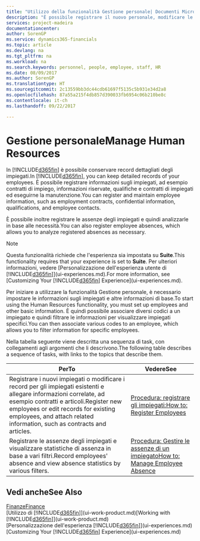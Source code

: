 ```yaml
---
title: "Utilizzo della funzionalità Gestione personale| Documenti Microsoft"
description: "È possibile registrare il nuovo personale, modificare le informazioni sul personale esistente e registrare e analizzare le assenze."
services: project-madeira
documentationcenter: 
author: SorenGP
ms.service: dynamics365-financials
ms.topic: article
ms.devlang: na
ms.tgt_pltfrm: na
ms.workload: na
ms.search.keywords: personnel, people, employee, staff, HR
ms.date: 08/09/2017
ms.author: SorenGP
ms.translationtype: HT
ms.sourcegitcommit: 2c13559bb3dc44cdb61697f5135c5b931e34d2a8
ms.openlocfilehash: 87a55a215f4db857d390033fb6954c06b210be8c
ms.contentlocale: it-ch
ms.lasthandoff: 09/22/2017

---
```

# <a name="manage-human-resources"></a><span data-ttu-id="7c459-103">Gestione personale</span><span class="sxs-lookup"><span data-stu-id="7c459-103">Manage Human Resources</span></span>
<span data-ttu-id="7c459-104">In [!INCLUDE[d365fin](includes/d365fin_md.md)] è possibile conservare record dettagliati degli impiegati.</span><span class="sxs-lookup"><span data-stu-id="7c459-104">In [!INCLUDE[d365fin](includes/d365fin_md.md)], you can keep detailed records of your employees.</span></span> <span data-ttu-id="7c459-105">È possibile registrare informazioni sugli impiegati, ad esempio contratti di impiego, informazioni riservate, qualifiche e contratti di impiegati ed eseguirne la manutenzione.</span><span class="sxs-lookup"><span data-stu-id="7c459-105">You can register and maintain employee information, such as employment contracts, confidential information, qualifications, and employee contacts.</span></span>

<span data-ttu-id="7c459-106">È possibile inoltre registrare le assenze degli impiegati e quindi analizzarle in base alle necessità.</span><span class="sxs-lookup"><span data-stu-id="7c459-106">You can also register employee absences, which allows you to analyze registered absences as necessary.</span></span>

> [!NOTE]  
> <span data-ttu-id="7c459-107">Questa funzionalità richiede che l'esperienza sia impostata su **Suite**.</span><span class="sxs-lookup"><span data-stu-id="7c459-107">This functionality requires that your experience is set to **Suite**.</span></span> <span data-ttu-id="7c459-108">Per ulteriori informazioni, vedere [Personalizzazione dell'esperienza utente di [!INCLUDE[d365fin](includes/d365fin_md.md)]](ui-experiences.md).</span><span class="sxs-lookup"><span data-stu-id="7c459-108">For more information, see [Customizing Your [!INCLUDE[d365fin](includes/d365fin_md.md)] Experience](ui-experiences.md).</span></span>

<span data-ttu-id="7c459-109">Per iniziare a utilizzare la funzionalità Gestione personale, è necessario impostare le informazioni sugli impiegati e altre informazioni di base.</span><span class="sxs-lookup"><span data-stu-id="7c459-109">To start using the Human Resources functionality, you must set up employees and other basic information.</span></span> <span data-ttu-id="7c459-110">È quindi possibile associare diversi codici a un impiegato e quindi filtrare le informazioni per visualizzare impiegati specifici.</span><span class="sxs-lookup"><span data-stu-id="7c459-110">You can then associate various codes to an employee, which allows you to filter information for specific employees.</span></span>

<span data-ttu-id="7c459-111">Nella tabella seguente viene descritta una sequenza di task, con collegamenti agli argomenti che li descrivono.</span><span class="sxs-lookup"><span data-stu-id="7c459-111">The following table describes a sequence of tasks, with links to the topics that describe them.</span></span>

| <span data-ttu-id="7c459-112">Per</span><span class="sxs-lookup"><span data-stu-id="7c459-112">To</span></span> | <span data-ttu-id="7c459-113">Vedere</span><span class="sxs-lookup"><span data-stu-id="7c459-113">See</span></span> |
| --- | --- |
| <span data-ttu-id="7c459-114">Registrare i nuovi impiegati o modificare i record per gli impiegati esistenti e allegare informazioni correlate, ad esempio contratti e articoli.</span><span class="sxs-lookup"><span data-stu-id="7c459-114">Register new employees or edit records for existing employees, and attach related information, such as contracts and articles.</span></span> |[<span data-ttu-id="7c459-115">Procedura: registrare gli impiegati:</span><span class="sxs-lookup"><span data-stu-id="7c459-115">How to: Register Employees</span></span>](hr-how-register-employees.md) |
| <span data-ttu-id="7c459-116">Registrare le assenze degli impiegati e visualizzare statistiche di assenza in base a vari filtri.</span><span class="sxs-lookup"><span data-stu-id="7c459-116">Record employees' absence and view absence statistics by various filters.</span></span> |[<span data-ttu-id="7c459-117">Procedura: Gestire le assenze di un impiegato</span><span class="sxs-lookup"><span data-stu-id="7c459-117">How to: Manage Employee Absence</span></span>](hr-how-manage-absence.md) |

## <a name="see-also"></a><span data-ttu-id="7c459-118">Vedi anche</span><span class="sxs-lookup"><span data-stu-id="7c459-118">See Also</span></span>
[<span data-ttu-id="7c459-119">Finanze</span><span class="sxs-lookup"><span data-stu-id="7c459-119">Finance</span></span>](finance.md)  
<span data-ttu-id="7c459-120">[Utilizzo di [!INCLUDE[d365fin](includes/d365fin_md.md)]](ui-work-product.md)</span><span class="sxs-lookup"><span data-stu-id="7c459-120">[Working with [!INCLUDE[d365fin](includes/d365fin_md.md)]](ui-work-product.md)</span></span>  
<span data-ttu-id="7c459-121">[Personalizzazione dell'esperienza [!INCLUDE[d365fin](includes/d365fin_md.md)]](ui-experiences.md)</span><span class="sxs-lookup"><span data-stu-id="7c459-121">[Customizing Your [!INCLUDE[d365fin](includes/d365fin_md.md)] Experience](ui-experiences.md)</span></span>        


